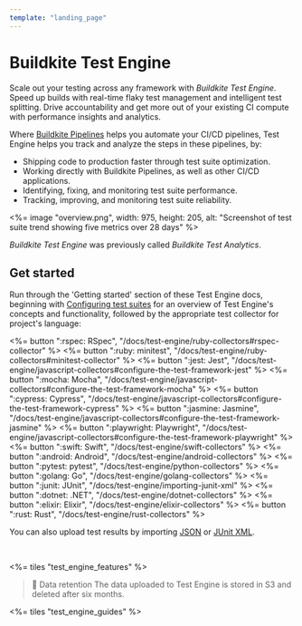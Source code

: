 ```yaml
---
template: "landing_page"
---
```


# Buildkite Test Engine

Scale out your testing across any framework with _Buildkite Test Engine_. Speed up builds with real-time flaky test management and intelligent test splitting. Drive accountability and get more out of your existing CI compute with performance insights and analytics.

Where [Buildkite Pipelines](/docs/pipelines) helps you automate your CI/CD pipelines, Test Engine helps you track and analyze the steps in these pipelines, by:

- Shipping code to production faster through test suite optimization.
- Working directly with Buildkite Pipelines, as well as other CI/CD applications.
- Identifying, fixing, and monitoring test suite performance.
- Tracking, improving, and monitoring test suite reliability.

<%= image "overview.png", width: 975, height: 205, alt: "Screenshot of test suite trend showing five metrics over 28 days" %>

_Buildkite Test Engine_ was previously called _Buildkite Test Analytics_.

## Get started

Run through the 'Getting started' section of these Test Engine docs, beginning with [Configuring test suites](/docs/test-engine/test-suites) for an overview of Test Engine's concepts and functionality, followed by the appropriate test collector for project's language:

<!-- vale off -->

<div class="ButtonGroup">
  <%= button ":rspec: RSpec", "/docs/test-engine/ruby-collectors#rspec-collector" %>
  <%= button ":ruby: minitest", "/docs/test-engine/ruby-collectors#minitest-collector" %>
  <%= button ":jest: Jest", "/docs/test-engine/javascript-collectors#configure-the-test-framework-jest" %>
  <%= button ":mocha: Mocha", "/docs/test-engine/javascript-collectors#configure-the-test-framework-mocha" %>
  <%= button ":cypress: Cypress", "/docs/test-engine/javascript-collectors#configure-the-test-framework-cypress" %>
  <%= button ":jasmine: Jasmine", "/docs/test-engine/javascript-collectors#configure-the-test-framework-jasmine" %>
  <%= button ":playwright: Playwright", "/docs/test-engine/javascript-collectors#configure-the-test-framework-playwright" %>
  <%= button ":swift: Swift", "/docs/test-engine/swift-collectors" %>
  <%= button ":android: Android", "/docs/test-engine/android-collectors" %>
  <%= button ":pytest: pytest", "/docs/test-engine/python-collectors" %>
  <%= button ":golang: Go", "/docs/test-engine/golang-collectors" %>
  <%= button ":junit: JUnit", "/docs/test-engine/importing-junit-xml" %>
  <%= button ":dotnet: .NET", "/docs/test-engine/dotnet-collectors" %>
  <%= button ":elixir: Elixir", "/docs/test-engine/elixir-collectors" %>
  <%= button ":rust: Rust", "/docs/test-engine/rust-collectors" %>
</div>

<!-- vale on -->

You can also upload test results by importing [JSON](/docs/test-engine/importing-json) or [JUnit XML](/docs/test-engine/importing-junit-xml).

<br/>

<%= tiles "test_engine_features" %>

> 📘 Data retention
> The data uploaded to Test Engine is stored in S3 and deleted after six months.

<%= tiles "test_engine_guides" %>
